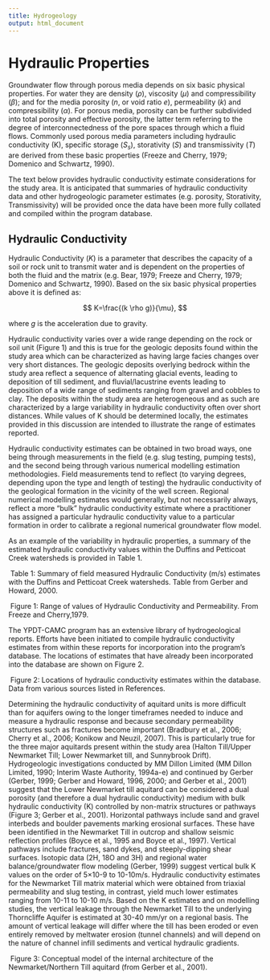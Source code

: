 ```yaml
---
title: Hydrogeology
output: html_document
---
```


# Hydraulic Properties

Groundwater flow through porous media depends on six basic physical properties.  For water they are density $(\rho)$, viscosity $(\mu)$ and compressibility $(\beta)$; and for the media porosity ($n$, or void ratio $e$), permeability $(k)$ and compressibility $(\alpha)$.  For porous media, porosity can be further subdivided into total porosity and effective porosity, the latter term referring to the degree of interconnectedness of the pore spaces through which a fluid flows.  Commonly used porous media parameters including hydraulic conductivity (K), specific storage $(S_s)$, storativity $(S)$ and transmissivity $(T)$ are derived from these basic properties (Freeze and Cherry, 1979; Domenico and Schwartz, 1990). 

The text below provides hydraulic conductivity estimate considerations for the study area.  It is anticipated that summaries of hydraulic conductivity data and other hydrogeologic parameter estimates (e.g. porosity, Storativity, Transmissivity) will be provided once the data have been more fully collated and compiled within the program database.

## Hydraulic Conductivity

Hydraulic Conductivity $(K)$ is a parameter that describes the capacity of a soil or rock unit to transmit water and is dependent on the properties of both the fluid and the matrix (e.g. Bear, 1979; Freeze and Cherry, 1979; Domenico and Schwartz, 1990).  Based on the six basic physical properties above it is defined as:

$$
    K=\frac{(k \rho g)}{\mu},
$$

where $g$ is the acceleration due to gravity.

Hydraulic conductivity varies over a wide range depending on the rock or soil unit (Figure 1) and this is true for the geologic deposits found within the study area which can be characterized as having large facies changes over very short distances.  The geologic deposits overlying bedrock within the study area reflect a sequence of alternating glacial events, leading to deposition of till sediment, and fluvial/lacustrine events leading to deposition of a wide range of sediments ranging from gravel and cobbles to clay.  The deposits within the study area are heterogeneous and as such are characterized by a large variability in hydraulic conductivity often over short distances.  While values of K should be determined locally, the estimates provided in this discussion are intended to illustrate the range of estimates reported.  

Hydraulic conductivity estimates can be obtained in two broad ways, one being through measurements in the field (e.g. slug testing, pumping tests), and the second being through various numerical modelling estimation methodologies.  Field measurements tend to reflect (to varying degrees, depending upon the type and length of testing) the hydraulic conductivity of the geological formation in the vicinity of the well screen.  Regional numerical modelling estimates would generally, but not necessarily always, reflect a more “bulk” hydraulic conductivity estimate where a practitioner has assigned a particular hydraulic conductivity value to a particular formation in order to calibrate a regional numerical groundwater flow model.

As an example of the variability in hydraulic properties, a summary of the estimated hydraulic conductivity values within the Duffins and Petticoat Creek watersheds is provided in Table 1.

![]()
Table 1: Summary of field measured Hydraulic Conductivity (m/s) estimates with the Duffins and Petticoat Creek watersheds.  Table from Gerber and Howard, 2000.

![]()
Figure 1: Range of values of Hydraulic Conductivity and Permeability.  From Freeze and Cherry,1979.

The YPDT-CAMC program has an extensive library of hydrogeological reports.  Efforts have been initiated to compile hydraulic conductivity estimates from within these reports for incorporation into the program’s database. The locations of estimates that have already been incorporated into the database are shown on Figure 2. 

![]()
Figure 2:  Locations of hydraulic conductivity estimates within the database.  Data from various sources listed in References.

Determining the hydraulic conductivity of aquitard units is more difficult than for aquifers owing to the longer timeframes needed to induce and measure a hydraulic response and because secondary permeability structures such as fractures become important  (Bradbury et al., 2006; Cherry et al., 2006; Konikow and Neuzil, 2007).  This is particularly true for the three major aquitards present within the study area (Halton Till/Upper Newmarket Till; Lower Newmarket till, and Sunnybrook Drift).  Hydrogeologic investigations conducted by MM Dillon Limited (MM Dillon Limited, 1990; Interim Waste Authority, 1994a-e) and continued by Gerber (Gerber, 1999; Gerber and Howard, 1996, 2000; and Gerber et al., 2001) suggest that the Lower Newmarket till aquitard can be considered a dual porosity (and therefore a dual hydraulic conductivity) medium with bulk hydraulic conductivity (K) controlled by non-matrix structures or pathways (Figure 3; Gerber et al., 2001).  Horizontal pathways include sand and gravel interbeds and boulder pavements marking erosional surfaces.  These have been identified in the Newmarket Till in outcrop and shallow seismic reflection profiles (Boyce et al., 1995 and Boyce et al., 1997).  Vertical pathways include fractures, sand dykes, and steeply-dipping shear surfaces.  Isotopic data (2H, 18O and 3H) and regional water balance/groundwater flow modeling (Gerber, 1999) suggest vertical bulk K values on the order of 5×10-9 to 10-10m/s.  Hydraulic conductivity estimates for the Newmarket Till matrix material which were obtained from triaxial permeability and slug testing, in contrast, yield much lower estimates ranging from 10-11 to 10-10 m/s.  Based on the K estimates and on modelling studies, the vertical leakage through the Newmarket Till to the underlying Thorncliffe Aquifer is estimated at 30-40 mm/yr on a regional basis.  The amount of vertical leakage will differ where the till has been eroded or even entirely removed by meltwater erosion (tunnel channels) and will depend on the nature of channel infill sediments and vertical hydraulic gradients.

![]()
Figure 3: Conceptual model of the internal architecture of the Newmarket/Northern Till aquitard (from Gerber et al., 2001).
